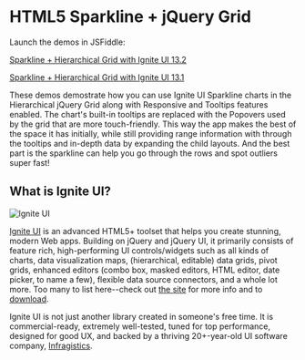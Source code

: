 HTML5 Sparkline + jQuery Grid
=========

Launch the demos in JSFiddle:

[Sparkline + Hierarchical Grid with Ignite UI 13.2](http://jsfiddle.net/gh/get/jquery/1.7.2/dependencies/ui/damyanpetev/sparkline-in-grid/tree/master/13.2/ "Sparkline + Hierarchical Grid with Ignite UI 13.2")

[Sparkline + Hierarchical Grid with Ignite UI 13.1](http://jsfiddle.net/gh/get/jquery/1.7.2/dependencies/ui/damyanpetev/sparkline-in-grid/tree/master/13.1/ "Sparkline + Hierarchical Grid with Ignite UI 13.1")


These demos demostrate how you can use Ignite UI Sparkline charts in the Hierarchical jQuery Grid along with Responsive and Tooltips features enabled. The chart's built-in tooltips are replaced with the Popovers used by the grid that are more touch-friendly. This way the app makes the best of the space it has initially, while still providing range information with through the tooltips and in-depth data by expanding the child layouts. And the best part is the sparkline can help you go through the rows and spot outliers super fast! 

## What is Ignite UI?
![Ignite UI](http://www.infragistics.com/new/media/9124/Ignite-UI-Download-Header.png "Ignite UI")

[Ignite UI](http://igniteui.com/) is an advanced HTML5+ toolset that helps you create stunning, modern Web apps. Building on jQuery and jQuery UI, it primarily consists of feature rich, high-performing UI controls/widgets such as all kinds of charts, data visualization maps, (hierarchical, editable) data grids, pivot grids, enhanced editors (combo box, masked editors, HTML editor, date picker, to name a few), flexible data source connectors, and a whole lot more.  Too many to list here--check out [the site](http://igniteui.com/) for more info and to [download](https://igniteui.com/download).

Ignite UI is not just another library created in someone's free time. It is commercial-ready, extremely well-tested, tuned for top performance, designed for good UX, and backed by a thriving 20+-year-old UI software company, [Infragistics](http://www.infragistics.com/).
